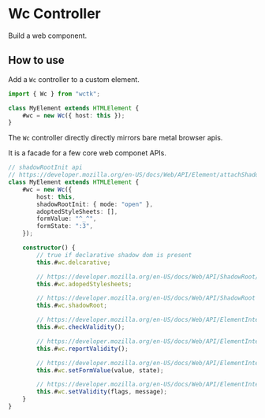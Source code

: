 # Wc Controller

Build a web component.

## How to use

Add a `Wc` controller to a custom element.

```ts
import { Wc } from "wctk";

class MyElement extends HTMLElement {
	#wc = new Wc({ host: this });
}
```

The `Wc` controller directly directly mirrors bare metal browser apis.

It is a facade for a few core web componet APIs.

```ts
// shadowRootInit api
// https://developer.mozilla.org/en-US/docs/Web/API/Element/attachShadow#options
class MyElement extends HTMLElement {
	#wc = new Wc({
		host: this,
		shadowRootInit: { mode: "open" },
		adoptedStyleSheets: [],
		formValue: "^_^",
		formState: ":3",
	});

	constructor() {
		// true if declarative shadow dom is present
		this.#wc.delcarative;

		// https://developer.mozilla.org/en-US/docs/Web/API/ShadowRoot/adoptedStyleSheets
		this.#wc.adopedStylesheets;

		// https://developer.mozilla.org/en-US/docs/Web/API/ShadowRoot
		this.#wc.shadowRoot;

		// https://developer.mozilla.org/en-US/docs/Web/API/ElementInternals/checkValidity
		this.#wc.checkValidity();

		// https://developer.mozilla.org/en-US/docs/Web/API/ElementInternals/reportValidity
		this.#wc.reportValidity();

		// https://developer.mozilla.org/en-US/docs/Web/API/ElementInternals/setFormValue
		this.#wc.setFormValue(value, state);

		// https://developer.mozilla.org/en-US/docs/Web/API/ElementInternals/setValidity
		this.#wc.setValidity(flags, message);
	}
}
```
